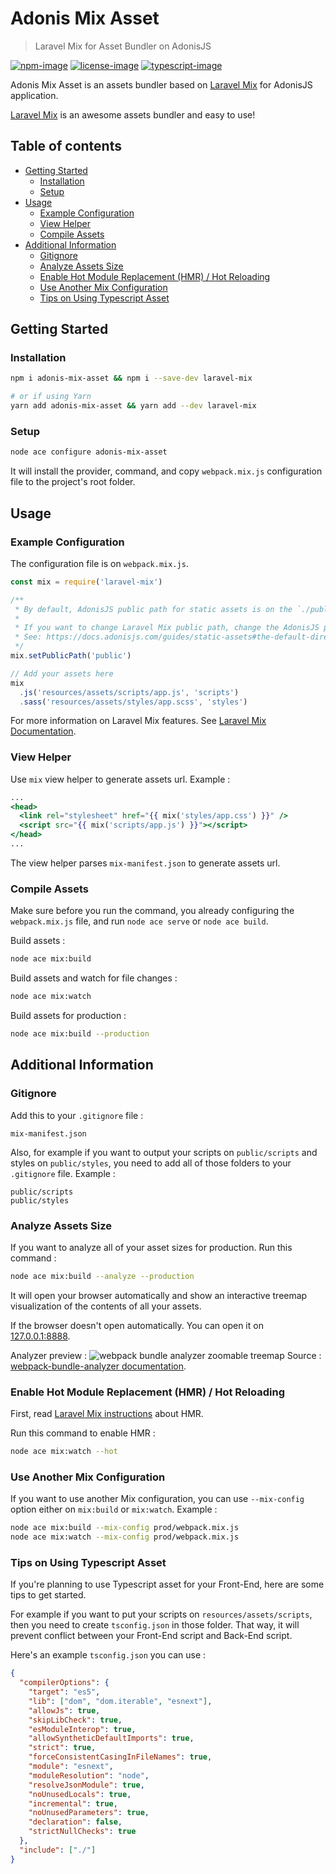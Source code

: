 # Adonis Mix Asset
> Laravel Mix for Asset Bundler on AdonisJS

[![npm-image]][npm-url] [![license-image]][license-url] [![typescript-image]][typescript-url] 

Adonis Mix Asset is an assets bundler based on [Laravel Mix](https://laravel-mix.com) for AdonisJS application.

[Laravel Mix](https://laravel-mix.com) is an awesome assets bundler and easy to use!

<!-- START doctoc generated TOC please keep comment here to allow auto update -->
<!-- DON'T EDIT THIS SECTION, INSTEAD RE-RUN doctoc TO UPDATE -->
## Table of contents

- [Getting Started](#getting-started)
  - [Installation](#installation)
  - [Setup](#setup)
- [Usage](#usage)
  - [Example Configuration](#example-configuration)
  - [View Helper](#view-helper)
  - [Compile Assets](#compile-assets)
- [Additional Information](#additional-information)
  - [Gitignore](#gitignore)
  - [Analyze Assets Size](#analyze-assets-size)
  - [Enable Hot Module Replacement (HMR) / Hot Reloading](#enable-hot-module-replacement-hmr--hot-reloading)
  - [Use Another Mix Configuration](#use-another-mix-configuration)
  - [Tips on Using Typescript Asset](#tips-on-using-typescript-asset)

<!-- END doctoc generated TOC please keep comment here to allow auto update -->

## Getting Started

### Installation
```bash
npm i adonis-mix-asset && npm i --save-dev laravel-mix

# or if using Yarn
yarn add adonis-mix-asset && yarn add --dev laravel-mix
```

### Setup
```bash
node ace configure adonis-mix-asset
```
It will install the provider, command, and copy `webpack.mix.js` configuration file to the project's root folder.

## Usage

### Example Configuration
The configuration file is on `webpack.mix.js`.
```js
const mix = require('laravel-mix')

/**
 * By default, AdonisJS public path for static assets is on the `./public` directory.
 *
 * If you want to change Laravel Mix public path, change the AdonisJS public path config first!
 * See: https://docs.adonisjs.com/guides/static-assets#the-default-directory
 */
mix.setPublicPath('public')

// Add your assets here
mix
  .js('resources/assets/scripts/app.js', 'scripts')
  .sass('resources/assets/styles/app.scss', 'styles')
```

For more information on Laravel Mix features. See [Laravel Mix Documentation](https://laravel-mix.com/docs).

### View Helper
Use `mix` view helper to generate assets url. Example :
```handlebars
...
<head>
  <link rel="stylesheet" href="{{ mix('styles/app.css') }}" />
  <script src="{{ mix('scripts/app.js') }}"></script>
</head>
...
```
The view helper parses `mix-manifest.json` to generate assets url.

### Compile Assets
Make sure before you run the command, you already configuring the `webpack.mix.js` file, and run `node ace serve` or `node ace build`.
 
Build assets :
```bash
node ace mix:build
```
Build assets and watch for file changes :
```bash
node ace mix:watch
```
Build assets for production :
```bash
node ace mix:build --production
```

## Additional Information

### Gitignore
Add this to your `.gitignore` file :
```.gitignore
mix-manifest.json
```
Also, for example if you want to output your scripts on `public/scripts` and styles on `public/styles`, you need to add all of those folders to your `.gitignore` file. Example :
```.gitignore
public/scripts
public/styles
```

### Analyze Assets Size
If you want to analyze all of your asset sizes for production. Run this command :
```bash
node ace mix:build --analyze --production
```
It will open your browser automatically and show an interactive treemap visualization of the contents of all your assets.

If the browser doesn't open automatically. You can open it on [127.0.0.1:8888](http://127.0.0.1:8888).

Analyzer preview :
![webpack bundle analyzer zoomable treemap](https://cloud.githubusercontent.com/assets/302213/20628702/93f72404-b338-11e6-92d4-9a365550a701.gif)
Source : [webpack-bundle-analyzer documentation](https://github.com/webpack-contrib/webpack-bundle-analyzer#readme).

### Enable Hot Module Replacement (HMR) / Hot Reloading
First, read [Laravel Mix instructions](https://laravel-mix.com/docs/hot-module-replacement) about HMR.

Run this command to enable HMR :
```bash
node ace mix:watch --hot
```

### Use Another Mix Configuration
If you want to use another Mix configuration, you can use `--mix-config` option either on `mix:build` or `mix:watch`. Example :
```bash
node ace mix:build --mix-config prod/webpack.mix.js
node ace mix:watch --mix-config prod/webpack.mix.js
```

### Tips on Using Typescript Asset
If you're planning to use Typescript asset for your Front-End, here are some tips to get started.

For example if you want to put your scripts on `resources/assets/scripts`, then you need to create `tsconfig.json` in those folder. That way, it will prevent conflict between your Front-End script and Back-End script.

Here's an example `tsconfig.json` you can use :
```json
{
  "compilerOptions": {
    "target": "es5",
    "lib": ["dom", "dom.iterable", "esnext"],
    "allowJs": true,
    "skipLibCheck": true,
    "esModuleInterop": true,
    "allowSyntheticDefaultImports": true,
    "strict": true,
    "forceConsistentCasingInFileNames": true,
    "module": "esnext",
    "moduleResolution": "node",
    "resolveJsonModule": true,
    "noUnusedLocals": true,
    "incremental": true,
    "noUnusedParameters": true,
    "declaration": false,
    "strictNullChecks": true
  },
  "include": ["./"]
}
```

[typescript-image]: https://img.shields.io/badge/Typescript-294E80.svg?style=for-the-badge&logo=typescript
[typescript-url]:  "typescript"

[npm-image]: https://img.shields.io/npm/v/adonis-mix-asset.svg?style=for-the-badge&logo=npm
[npm-url]: https://npmjs.org/package/adonis-mix-asset "npm"

[license-image]: https://img.shields.io/npm/l/adonis-mix-asset?color=blueviolet&style=for-the-badge
[license-url]: LICENSE.md "license"
